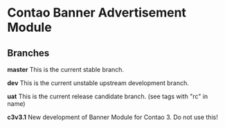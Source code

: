 Contao Banner Advertisement Module 
==================================

## Branches

**master** This is the current stable branch.

**dev** This is the current unstable upstream development branch.

**uat** This is the current release candidate branch. (see tags with "rc" in name)

**c3v3.1** New development of Banner Module for Contao 3. Do not use this!
